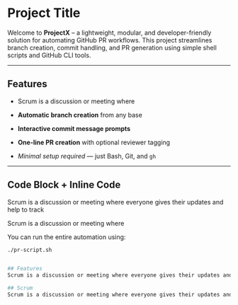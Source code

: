 # Project Title

Welcome to **ProjectX** – a lightweight, modular, and developer-friendly solution for automating GitHub PR workflows. This project streamlines branch creation, commit handling, and PR generation using simple shell scripts and GitHub CLI tools.

---

## Features 

- Scrum is a discussion or meeting where 

- **Automatic branch creation** from any base
- **Interactive commit message prompts**
- **One-line PR creation** with optional reviewer tagging
- *Minimal setup required* — just Bash, Git, and `gh`

---

## Code Block + Inline Code
Scrum is a discussion or meeting where everyone gives their updates and help to track

Scrum is a discussion or meeting where 

You can run the entire automation using:

```bash
./pr-script.sh


## Features
Scrum is a discussion or meeting where everyone gives their updates and help to track

## Scrum
Scrum is a discussion or meeting where everyone gives their updates and help to track
